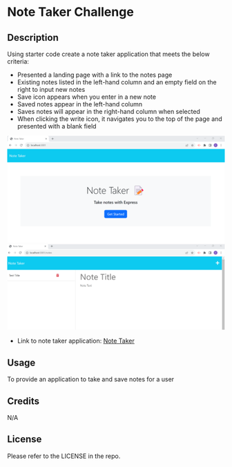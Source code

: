 # Note Taker Challenge

## Description

Using starter code create a note taker application that meets the below criteria:

- Presented a landing page with a link to the notes page
- Existing notes listed in the left-hand column and an empty field on the right to input new notes
- Save icon appears when you enter in a new note
- Saved notes appear in the left-hand column
- Saves notes will appear in the right-hand column when selected
- When clicking the write icon, it navigates you to the top of the page and presented with a blank field

![Note Taker Home Page](./images/Screenshot1.png)
![Note Taker Notes Page](./images/Screenshot2.png)

- Link to note taker application: [Note Taker](https://infinite-everglades-92315-c00decb76ad8.herokuapp.com/)

## Usage

To provide an application to take and save notes for a user

## Credits

N/A

## License

Please refer to the LICENSE in the repo.